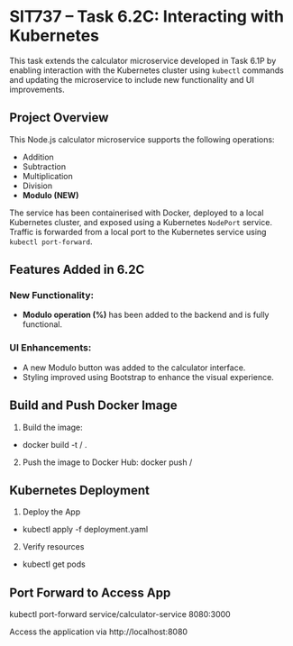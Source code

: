 # SIT737 – Task 6.2C: Interacting with Kubernetes

This task extends the calculator microservice developed in Task 6.1P by enabling interaction with the Kubernetes cluster using `kubectl` commands and updating the microservice to include new functionality and UI improvements.

## Project Overview

This Node.js calculator microservice supports the following operations:

- Addition
- Subtraction
- Multiplication
- Division
- **Modulo (NEW)**

The service has been containerised with Docker, deployed to a local Kubernetes cluster, and exposed using a Kubernetes `NodePort` service. Traffic is forwarded from a local port to the Kubernetes service using `kubectl port-forward`.

## Features Added in 6.2C

### New Functionality:
- **Modulo operation (%)** has been added to the backend and is fully functional.

### UI Enhancements:
- A new Modulo button was added to the calculator interface.
- Styling improved using Bootstrap to enhance the visual experience.

## Build and Push Docker Image

1. Build the image:
- docker build -t <user-name>/<image-name> .

2. Push the image to Docker Hub:
docker push <user-name>/<image-name>

## Kubernetes Deployment

1. Deploy the App
- kubectl apply -f deployment.yaml

2. Verify resources
- kubectl get pods

## Port Forward to Access App
kubectl port-forward service/calculator-service 8080:3000


Access the application via http://localhost:8080


